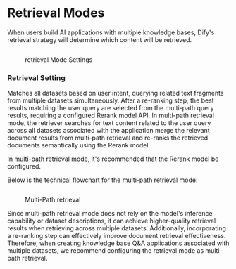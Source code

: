 # Retrieval Modes

When users build AI applications with multiple knowledge bases, Dify's retrieval strategy will determine which content will be retrieved.

<figure><img src="https://assets-docs.dify.ai/img/en/retrieval-augment/200496cb1677e73dab28007c74b044a9.webp" alt=""><figcaption><p>retrieval Mode Settings</p></figcaption></figure>

### Retrieval Setting

Matches all datasets based on user intent, querying related text fragments from multiple datasets simultaneously. After a re-ranking step, the best results matching the user query are selected from the multi-path query results, requiring a configured Rerank model API. In multi-path retrieval mode, the retriever searches for text content related to the user query across all datasets associated with the application merge the relevant document results from multi-path retrieval and re-ranks the retrieved documents semantically using the Rerank model.

In multi-path retrieval mode, it's recommended that the Rerank model be configured.

Below is the technical flowchart for the multi-path retrieval mode:

<figure><img src="https://assets-docs.dify.ai/img/en/retrieval-augment/cf9b4d10e65ad7d0e42b9c69045da709.webp" alt=""><figcaption><p>Multi-Path retrieval</p></figcaption></figure>

Since multi-path retrieval mode does not rely on the model's inference capability or dataset descriptions, it can achieve higher-quality retrieval results when retrieving across multiple datasets. Additionally, incorporating a re-ranking step can effectively improve document retrieval effectiveness. Therefore, when creating knowledge base Q\&A applications associated with multiple datasets, we recommend configuring the retrieval mode as multi-path retrieval.

